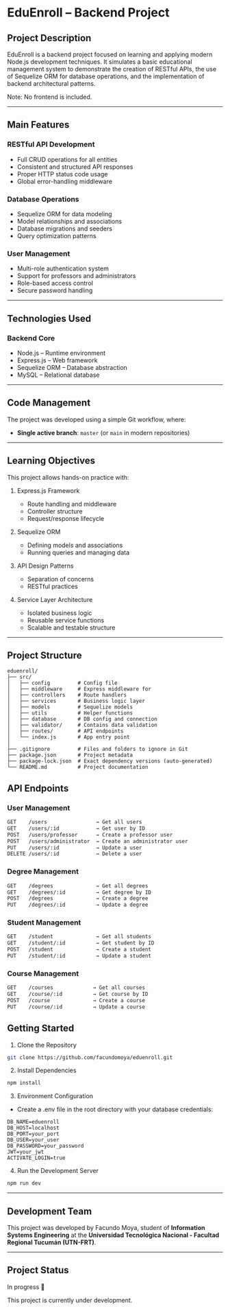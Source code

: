 # EduEnroll – Backend Project

## Project Description

EduEnroll is a backend project focused on learning and applying modern Node.js development techniques. It simulates a basic educational management system to demonstrate the creation of RESTful APIs, the use of Sequelize ORM for database operations, and the implementation of backend architectural patterns.

Note: No frontend is included.

---

## Main Features

### RESTful API Development
- Full CRUD operations for all entities
- Consistent and structured API responses
- Proper HTTP status code usage
- Global error-handling middleware

### Database Operations
- Sequelize ORM for data modeling
- Model relationships and associations
- Database migrations and seeders
- Query optimization patterns

### User Management
- Multi-role authentication system
- Support for professors and administrators
- Role-based access control
- Secure password handling

---

## Technologies Used

### Backend Core
- Node.js – Runtime environment
- Express.js – Web framework
- Sequelize ORM – Database abstraction
- MySQL – Relational database

---

## Code Management

The project was developed using a simple Git workflow, where:

- **Single active branch**: `master` (or `main` in modern repositories)

---

## Learning Objectives

This project allows hands-on practice with:

1. Express.js Framework
   - Route handling and middleware
   - Controller structure
   - Request/response lifecycle

2. Sequelize ORM
   - Defining models and associations
   - Running queries and managing data

3. API Design Patterns
   - Separation of concerns
   - RESTful practices

4. Service Layer Architecture
   - Isolated business logic
   - Reusable service functions
   - Scalable and testable structure

---

## Project Structure

```text
eduenroll/
├── src/
│   ├── config         # Config file
│   ├── middleware     # Express middleware for 
│   ├── controllers    # Route handlers
│   ├── services       # Business logic layer
│   ├── models         # Sequelize models
│   ├── utils          # Helper functions
│   ├── database       # DB config and connection
│   ├── validator/     # Contains data validation 
│   ├── routes/        # API endpoints
│   └── index.js       # App entry point
│
├── .gitignore         # Files and folders to ignore in Git           
├── package.json       # Project metadata
├── package-lock.json  # Exact dependency versions (auto-generated)
└── README.md          # Project documentation
```

## API Endpoints

### User Management

```bash
GET    /users                → Get all users  
GET    /users/:id            → Get user by ID  
POST   /users/professor      → Create a professor user 
POST   /users/administrator  → Create an administrator user  
PUT    /users/:id            → Update a user  
DELETE /users/:id            → Delete a user  
```

### Degree Management

```bash
GET    /degrees              → Get all degrees  
GET    /degrees/:id          → Get degree by ID  
POST   /degrees              → Create a degree  
PUT    /degrees/:id          → Update a degree
```

### Student Management

```bash
GET    /student              → Get all students
GET    /student/:id          → Get student by ID   
POST   /student              → Create a student
PUT    /student/:id          → Update a student   
```

### Course Management

```bash
GET    /courses             → Get all courses
GET    /course/:id          → Get course by ID   
POST   /course              → Create a course
PUT    /course/:id          → Update a course   
```

## Getting Started

1. Clone the Repository

```bash
git clone https://github.com/facundomoya/eduenroll.git
```

2. Install Dependencies

```bash
npm install
```

3. Environment Configuration

- Create a .env file in the root directory with your database credentials:

```env
DB_NAME=eduenroll
DB_HOST=localhost
DB_PORT=your_port
DB_USER=your_user
DB_PASSWORD=your_password
JWT=your_jwt
ACTIVATE_LOGIN=true
```

4. Run the Development Server

```bash
npm run dev
```

---

## Development Team

This project was developed by Facundo Moya, student of **Information Systems Engineering** at the **Universidad Tecnológica Nacional - Facultad Regional Tucumán (UTN-FRT)**.

---

## Project Status

In progress 🚧

This project is currently under development.
